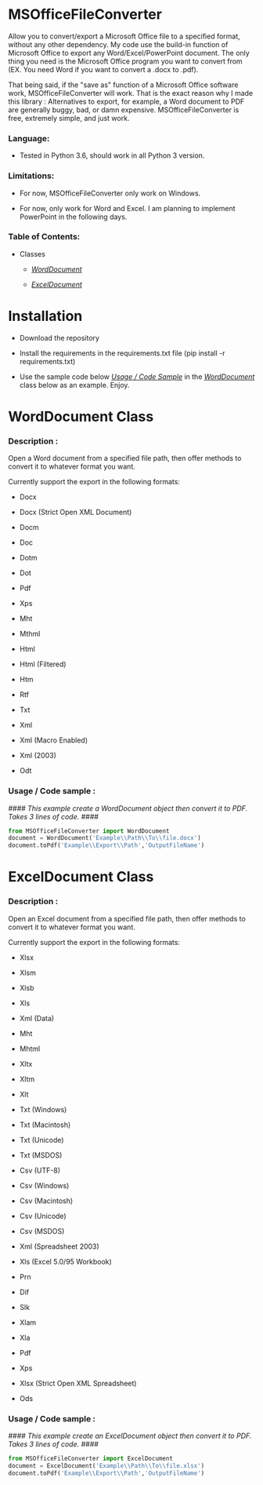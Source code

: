# MSOfficeFileConverter
Allow you to convert/export a Microsoft Office file to a specified format, without any other dependency. My code use the build-in function of Microsoft Office to export any Word/Excel/PowerPoint document. The only thing you need is the Microsoft Office program you want to convert from (EX. You need Word if you want to convert a .docx to .pdf).

That being said, if the "save as" function of a Microsoft Office software work, MSOfficeFileConverter will work. That is the exact reason why I made this library : Alternatives to export, for example, a Word document to PDF are generally buggy, bad, or damn expensive. MSOfficeFileConverter is free, extremely simple, and just work.

### Language: ### 

- Tested in Python 3.6, should work in all Python 3 version.

### Limitations: ###

- For now, MSOfficeFileConverter only work on Windows.
               
- For now, only work for Word and Excel. I am planning to implement PowerPoint in the following days.

### Table of Contents: ###

- Classes
  
  - [*WordDocument*](https://github.com/FanaticPythoner/MSOfficeFileConverter#worddocument-class)
  
  - [*ExcelDocument*](https://github.com/FanaticPythoner/MSOfficeFileConverter#exceldocument-class)

# Installation

- Download the repository

- Install the requirements in the requirements.txt file (pip install -r requirements.txt)

- Use the sample code below [*Usage / Code Sample*](https://github.com/FanaticPythoner/MSOfficeFileConverter#usage--code-sample-) in the [*WordDocument*](https://github.com/FanaticPythoner/MSOfficeFileConverter#worddocument-class) class below as an example. Enjoy.


# WordDocument Class

### Description : ###
Open a Word document from a specified file path, then offer methods to convert it to whatever format you want.

Currently support the export in the following formats:

- Docx
    
- Docx (Strict Open XML Document)
    
- Docm
    
- Doc
    
- Dotm
    
- Dot
    
- Pdf
    
- Xps
    
- Mht
    
- Mthml
    
- Html
    
- Html (Filtered)
    
- Htm
    
- Rtf
    
- Txt
    
- Xml
    
- Xml (Macro Enabled)
    
- Xml (2003)
    
- Odt

 
### Usage / Code sample : ###
*#### This example create a WordDocument object then convert it to PDF. Takes 3 lines of code. ####*
```python
from MSOfficeFileConverter import WordDocument
document = WordDocument('Example\\Path\\To\\file.docx')
document.toPdf('Example\\Export\\Path','OutputFileName')
```

# ExcelDocument Class

### Description : ###
Open an Excel document from a specified file path, then offer methods to convert it to whatever format you want.

Currently support the export in the following formats:

- Xlsx

- Xlsm

- Xlsb

- Xls

- Xml (Data)

- Mht

- Mhtml

- Xltx

- Xltm

- Xlt

- Txt (Windows)

- Txt (Macintosh)

- Txt (Unicode)

- Txt (MSDOS)

- Csv (UTF-8)

- Csv (Windows)

- Csv (Macintosh)

- Csv (Unicode)

- Csv (MSDOS)

- Xml (Spreadsheet 2003)

- Xls (Excel 5.0/95 Workbook)

- Prn

- Dif

- Slk

- Xlam

- Xla

- Pdf

- Xps

- Xlsx (Strict Open XML Spreadsheet)

- Ods

 
### Usage / Code sample : ###
*#### This example create an ExcelDocument object then convert it to PDF. Takes 3 lines of code. ####*
```python
from MSOfficeFileConverter import ExcelDocument
document = ExcelDocument('Example\\Path\\To\\file.xlsx')
document.toPdf('Example\\Export\\Path','OutputFileName')
```
